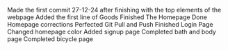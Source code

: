 Made the first commit 27-12-24 after finishing with the top elements of the webpage
Added the first line of Goods
Finished The Homepage
Done Homepage corrections
Perfected Git Pull and Push
Finished Login Page
Changed homepage color
Added signup page
Completed bath and body page
Completed bicycle page